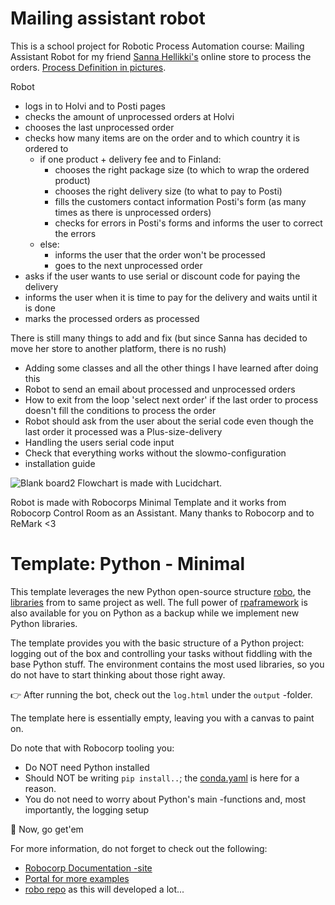 # Mailing assistant robot

This is a school project for Robotic Process Automation course: Mailing Assistant Robot for my friend [Sanna Hellikki's](https://holvi.com/shop/sannahellikkiturunen/) online store to process the orders.
[Process Definition in pictures](https://github.com/Lalefal/SannasLittleHelper-Robot/blob/main/ToimintaprosessinKuvaus.pdf).


Robot 
- logs in to Holvi and to Posti pages
- checks the amount of unprocessed orders at Holvi
- chooses the last unprocessed order
- checks how many items are on the order and to which country it is ordered to
  - if one product + delivery fee and to Finland:
     - chooses the right package size (to which to wrap the ordered product)
     - chooses the right delivery size (to what to pay to Posti)
     - fills the customers contact information Posti's form (as many times as there is unprocessed orders)
     - checks for errors in Posti's forms and informs the user to correct the errors
  - else:
     - informs the user that the order won't be processed
     - goes to the next unprocessed order
- asks if the user wants to use serial or discount code for paying the delivery
- informs the user when it is time to pay for the delivery and waits until it is done
- marks the processed orders as processed

There is still many things to add and fix (but since Sanna has decided to move her store to another platform, there is no rush)
  - Adding some classes and all the other things I have learned after doing this
  - Robot to send an email about processed and unprocessed orders
  - How to exit from the loop 'select next order' if the last order to process doesn't fill the conditions to process the order
  - Robot should ask from the user about the serial code even though the last order it processed was a Plus-size-delivery
  - Handling the users serial code input
  - Check that everything works without the slowmo-configuration
  - installation guide
  

![Blank board2](https://github.com/Lalefal/SannasLittleHelper-Robot/assets/94318146/ce8d75fc-8f1d-494b-9d1f-bb4c1dae52b4)
Flowchart is made with Lucidchart.


Robot is made with Robocorps Minimal Template and it works from Robocorp Control Room as an Assistant.
Many thanks to Robocorp and to ReMark <3



# Template: Python - Minimal

This template leverages the new Python open-source structure [robo](https://github.com/robocorp/robo), the [libraries](https://github.com/robocorp/robo#libraries) from to same project as well.
The full power of [rpaframework](https://github.com/robocorp/rpaframework) is also available for you on Python as a backup while we implement new Python libraries.

The template provides you with the basic structure of a Python project: logging out of the box and controlling your tasks without fiddling with the base Python stuff. The environment contains the most used libraries, so you do not have to start thinking about those right away. 

👉 After running the bot, check out the `log.html` under the `output` -folder.

The template here is essentially empty, leaving you with a canvas to paint on.

Do note that with Robocorp tooling you:
- Do NOT need Python installed
- Should NOT be writing `pip install..`; the [conda.yaml](https://github.com/robocorp/template-python/blob/master/conda.yaml) is here for a reason.
- You do not need to worry about Python's main -functions and, most importantly, the logging setup

🚀 Now, go get'em

For more information, do not forget to check out the following:
* [Robocorp Documentation -site](https://robocorp.com/docs)
* [Portal for more examples](https://robocorp.com/portal)
* [robo repo](https://github.com/robocorp/robo) as this will developed a lot...
